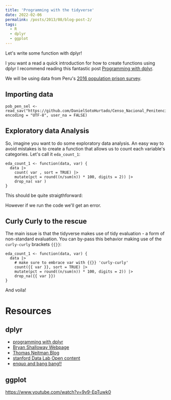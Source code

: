 ```yaml
---
title: 'Programming with the tidyverse'
date: 2022-02-06
permalink: /posts/2013/08/blog-post-2/
tags:
  - R
  - dplyr
  - ggplot
---
```


Let's write some function with dplyr! 

I you want a read a quick introduction for how to create functions using dplyr I recommend reading this fantastic post [Programming with dplyr](https://dplyr.tidyverse.org/articles/programming.html).

We will be using data from Peru's [2016 population prison survey](http://iinei.inei.gob.pe/microdatos/).

Importing data
----
```
pob_pen_sel <- read_sav("https://github.com/DanielSotoHurtado/Censo_Nacional_Penitenciario/raw/main/_data/pob_pen_sel.sav", encoding = "UTF-8", user_na = FALSE)
```
Exploratory data Analysis
-----
So, imagine you want to do some exploratory data analysis. An easy way to avoid mistakes is to create a function that allows us to count each variable's categories. Let's call it `eda_count_1`: 

```
eda_count_1 <- function(data, var) {
  data |> 
    count( var , sort = TRUE) |> 
    mutate(pct = round((n/sum(n)) * 100, digits = 2)) |> 
    drop_na( var )
}
```
This should be quite straigthforward:


However if we run the code we'll get an error.

Curly Curly to the rescue
----

The main issue is that the tidyverse makes use of tidy evaluation - a form of non-standard evaluation. You can by-pass this behavior making use of the `curly-curly` brackets `{{}}`:

```
eda_count_1 <- function(data, var) {
  data |> 
    # make sure to embrace var with {{}} 'curly-curly'
    count({{ var }}, sort = TRUE) |> 
    mutate(pct = round((n/sum(n)) * 100, digits = 2)) |> 
    drop_na({{ var }})
}
```

And voila!

Resources
====
dplyr
----
* [programming with dplyr](https://dplyr.tidyverse.org/articles/programming.html)
* [Bryan Shalloway Webpage](https://www.bryanshalloway.com/2020/06/25/using-across-to-build-functions-with-dplyr-with-notes-on-legacy-approaches/)
* [Thomas Neitman Blog](https://thomasadventure.blog/posts/understanding-nse-part1/)
* [stanford Data Lab Open content](https://dcl-prog.stanford.edu/tidy-eval-basics.html)
* [enquo and bang bang!!](http://rstudio-pubs-static.s3.amazonaws.com/328769_e8a0152e155b4163b4a54473adcea229.html)

ggplot
-----
https://www.youtube.com/watch?v=9v9-EpTuwk0
